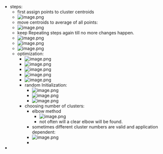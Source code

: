 - steps:
	- first assign points to cluster centroids
	- ![image.png](../assets/image_1676671692944_0.png)
	- move centroids to average of all points:
	- ![image.png](../assets/image_1676671735299_0.png)
	- keep Repeating steps again till no more changes happen.
	- ![image.png](../assets/image_1676671788923_0.png)
	- ![image.png](../assets/image_1676673986504_0.png)
	- ![image.png](../assets/image_1676674982894_0.png)
	- optimization:
		- ![image.png](../assets/image_1676676507387_0.png)
		- ![image.png](../assets/image_1676676543523_0.png)
		- ![image.png](../assets/image_1676676570486_0.png)
		- ![image.png](../assets/image_1676676677143_0.png)
		- ![image.png](../assets/image_1676676729109_0.png)
		- random Initialization:
			- ![image.png](../assets/image_1676677552959_0.png)
			- ![image.png](../assets/image_1676677665512_0.png)
			- ![image.png](../assets/image_1676677719224_0.png)
		- choosing number of clusters:
			- elbow method
				- ![image.png](../assets/image_1676678116090_0.png)
				- not often will a clear elbow will be found.
			- sometimes different cluster numbers are valid and application dependent:
			- ![image.png](../assets/image_1676678383540_0.png)
			-
-